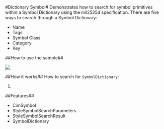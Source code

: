 #Dictionary Symbol#
Demonstrates how to search for symbol primitives within a Symbol Dictionary using the mil2525d specification.
There are five ways to search through a Symbol Dictionary:
- Name
- Tags
- Symbol Class
- Category
- Key

##How to use the sample##

![](Mission_Replay.png)


##How it works##
How to search for `SymbolDictionary`:

1. 

##Features##
- CimSymbol
- StyleSymbolSearchParameters
- StyleSymbolSearchResult
- SymbolDictionary
